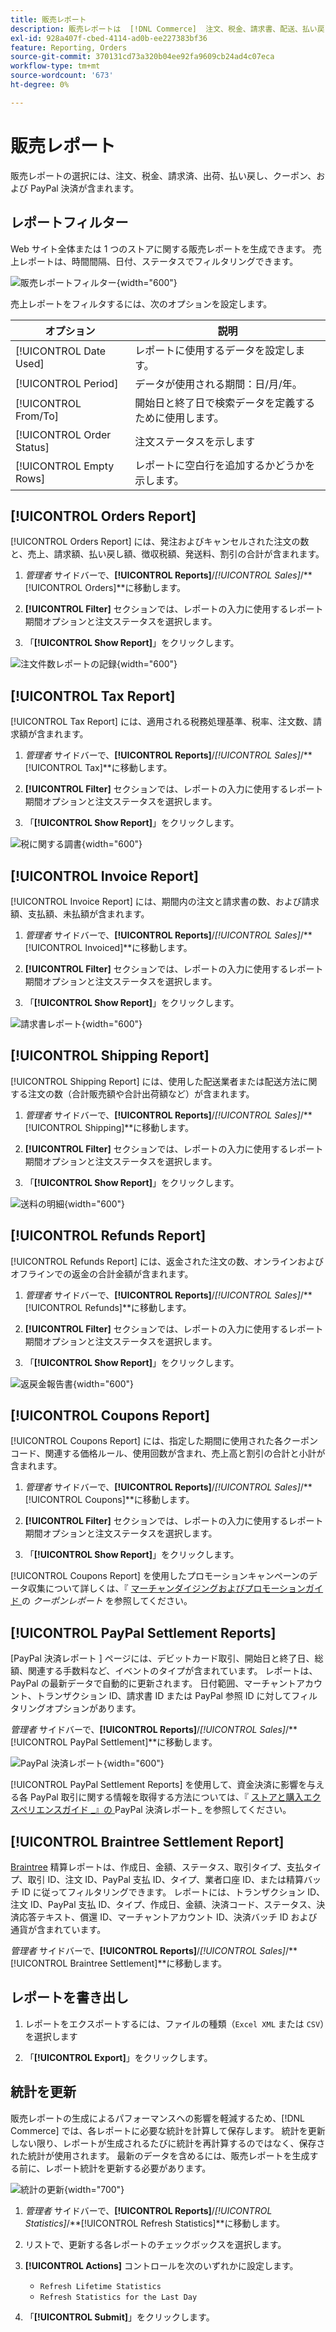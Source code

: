 ```yaml
---
title: 販売レポート
description: 販売レポートは  [!DNL Commerce]  注文、税金、請求書、配送、払い戻し、クーポン、および PayPal 決済を追跡するのに役立ちます。
exl-id: 928a407f-cbed-4114-ad0b-ee227383bf36
feature: Reporting, Orders
source-git-commit: 370131cd73a320b04ee92fa9609cb24ad4c07eca
workflow-type: tm+mt
source-wordcount: '673'
ht-degree: 0%

---
```


# 販売レポート

販売レポートの選択には、注文、税金、請求済、出荷、払い戻し、クーポン、および PayPal 決済が含まれます。

## レポートフィルター

Web サイト全体または 1 つのストアに関する販売レポートを生成できます。 売上レポートは、時間間隔、日付、ステータスでフィルタリングできます。

![ 販売レポートフィルター ](./assets/tax-report.png){width="600"}

売上レポートをフィルタするには、次のオプションを設定します。

| オプション | 説明 |
|--- |--- |
| [!UICONTROL Date Used] | レポートに使用するデータを設定します。 |
| [!UICONTROL Period] | データが使用される期間：日/月/年。 |
| [!UICONTROL From/To] | 開始日と終了日で検索データを定義するために使用します。 |
| [!UICONTROL Order Status] | 注文ステータスを示します |
| [!UICONTROL Empty Rows] | レポートに空白行を追加するかどうかを示します。 |

## [!UICONTROL Orders Report]

[!UICONTROL Orders Report] には、発注およびキャンセルされた注文の数と、売上、請求額、払い戻し額、徴収税額、発送料、割引の合計が含まれます。

1. _管理者_ サイドバーで、**[!UICONTROL Reports]**/_[!UICONTROL Sales]_/**[!UICONTROL Orders]**に移動します。

1. **[!UICONTROL Filter]** セクションでは、レポートの入力に使用するレポート期間オプションと注文ステータスを選択します。

1. 「**[!UICONTROL Show Report]**」をクリックします。

![ 注文件数レポートの記録 ](./assets/order-report-records.png){width="600"}

## [!UICONTROL Tax Report]

[!UICONTROL Tax Report] には、適用される税務処理基準、税率、注文数、請求額が含まれます。

1. _管理者_ サイドバーで、**[!UICONTROL Reports]**/_[!UICONTROL Sales]_/**[!UICONTROL Tax]**に移動します。

1. **[!UICONTROL Filter]** セクションでは、レポートの入力に使用するレポート期間オプションと注文ステータスを選択します。


1. 「**[!UICONTROL Show Report]**」をクリックします。

![ 税に関する調書 ](./assets/tax-report-records.png){width="600"}

## [!UICONTROL Invoice Report]

[!UICONTROL Invoice Report] には、期間内の注文と請求書の数、および請求額、支払額、未払額が含まれます。

1. _管理者_ サイドバーで、**[!UICONTROL Reports]**/_[!UICONTROL Sales]_/**[!UICONTROL Invoiced]**に移動します。

1. **[!UICONTROL Filter]** セクションでは、レポートの入力に使用するレポート期間オプションと注文ステータスを選択します。

1. 「**[!UICONTROL Show Report]**」をクリックします。

![ 請求書レポート ](./assets/sales-invoiced.png){width="600"}

## [!UICONTROL Shipping Report]

[!UICONTROL Shipping Report] には、使用した配送業者または配送方法に関する注文の数（合計販売額や合計出荷額など）が含まれます。

1. _管理者_ サイドバーで、**[!UICONTROL Reports]**/_[!UICONTROL Sales]_/**[!UICONTROL Shipping]**に移動します。

1. **[!UICONTROL Filter]** セクションでは、レポートの入力に使用するレポート期間オプションと注文ステータスを選択します。

1. 「**[!UICONTROL Show Report]**」をクリックします。

![ 送料の明細 ](./assets/shipping.png){width="600"}

## [!UICONTROL Refunds Report]

[!UICONTROL Refunds Report] には、返金された注文の数、オンラインおよびオフラインでの返金の合計金額が含まれます。

1. _管理者_ サイドバーで、**[!UICONTROL Reports]**/_[!UICONTROL Sales]_/**[!UICONTROL Refunds]**に移動します。

1. **[!UICONTROL Filter]** セクションでは、レポートの入力に使用するレポート期間オプションと注文ステータスを選択します。

1. 「**[!UICONTROL Show Report]**」をクリックします。

![ 返戻金報告書 ](./assets/sales-refunds.png){width="600"}

## [!UICONTROL Coupons Report]

[!UICONTROL Coupons Report] には、指定した期間に使用された各クーポンコード、関連する価格ルール、使用回数が含まれ、売上高と割引の合計と小計が含まれます。

1. _管理者_ サイドバーで、**[!UICONTROL Reports]**/_[!UICONTROL Sales]_/**[!UICONTROL Coupons]**に移動します。

1. **[!UICONTROL Filter]** セクションでは、レポートの入力に使用するレポート期間オプションと注文ステータスを選択します。

1. 「**[!UICONTROL Show Report]**」をクリックします。

[!UICONTROL Coupons Report] を使用したプロモーションキャンペーンのデータ収集について詳しくは、『 [ マーチャンダイジングおよびプロモーションガイド ](../merchandising-promotions/price-rules-cart-coupon.md#coupons-report) の _クーポンレポート_ を参照してください。

<!--- ![Coupons Report](./assets/sales-coupons.png) need coupon data  -->

## [!UICONTROL PayPal Settlement Reports]

[PayPal 決済レポート ] ページには、デビットカード取引、開始日と終了日、総額、関連する手数料など、イベントのタイプが含まれています。 レポートは、PayPal の最新データで自動的に更新されます。 日付範囲、マーチャントアカウント、トランザクション ID、請求書 ID または PayPal 参照 ID に対してフィルタリングオプションがあります。

_管理者_ サイドバーで、**[!UICONTROL Reports]**/_[!UICONTROL Sales]_/**[!UICONTROL PayPal Settlement]**に移動します。

![PayPal 決済レポート ](./assets/reports-sales-paypal-settlement.png){width="600"}

[!UICONTROL PayPal Settlement Reports] を使用して、資金決済に影響を与える各 PayPal 取引に関する情報を取得する方法については、『 [ ストアと購入エクスペリエンスガイド _』の ](../stores-purchase/paypal-settlement-reports.md)PayPal 決済レポート_ を参照してください。

## [!UICONTROL Braintree Settlement Report]

[Braintree](../stores-purchase/braintree.md) 精算レポートは、作成日、金額、ステータス、取引タイプ、支払タイプ、取引 ID、注文 ID、PayPal 支払 ID、タイプ、業者口座 ID、または精算バッチ ID に従ってフィルタリングできます。 レポートには、トランザクション ID、注文 ID、PayPal 支払 ID、タイプ、作成日、金額、決済コード、ステータス、決済応答テキスト、償還 ID、マーチャントアカウント ID、決済バッチ ID および通貨が含まれています。

_管理者_ サイドバーで、**[!UICONTROL Reports]**/_[!UICONTROL Sales]_/**[!UICONTROL Braintree Settlement]**に移動します。

<!--- ![Braintree Settlement Report](./assets/braintree-settlement.png) need a Braintree connection to update report screen -->

## レポートを書き出し

1. レポートをエクスポートするには、ファイルの種類（`Excel XML` または `CSV`）を選択します

1. 「**[!UICONTROL Export]**」をクリックします。

## 統計を更新

販売レポートの生成によるパフォーマンスへの影響を軽減するため、[!DNL Commerce] では、各レポートに必要な統計を計算して保存します。 統計を更新しない限り、レポートが生成されるたびに統計を再計算するのではなく、保存された統計が使用されます。 最新のデータを含めるには、販売レポートを生成する前に、レポート統計を更新する必要があります。

![ 統計の更新 ](./assets/refresh-stats.png){width="700"}

1. _管理者_ サイドバーで、**[!UICONTROL Reports]**/_[!UICONTROL Statistics]_/**[!UICONTROL Refresh Statistics]**に移動します。

1. リストで、更新する各レポートのチェックボックスを選択します。

1. **[!UICONTROL Actions]** コントロールを次のいずれかに設定します。

   - `Refresh Lifetime Statistics`
   - `Refresh Statistics for the Last Day`

1. 「**[!UICONTROL Submit]**」をクリックします。
